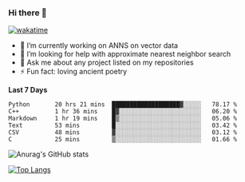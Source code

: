 ### Hi there 👋

[![wakatime](https://wakatime.com/badge/user/8906da98-c623-4aff-ac00-99cb42e09b38.svg)](https://wakatime.com/@8906da98-c623-4aff-ac00-99cb42e09b38)

- 🔭 I’m currently working on ANNS on vector data
- 🤔 I’m looking for help with approximate nearest neighbor search
- 💬 Ask me about any project listed on my repositories
- ⚡ Fun fact: loving ancient poetry


**Last 7 Days**
<!--START_SECTION:waka-->

```text
Python       20 hrs 21 mins  ███████████████████▓░░░░░   78.17 %
C++          1 hr 36 mins    █▓░░░░░░░░░░░░░░░░░░░░░░░   06.20 %
Markdown     1 hr 19 mins    █▒░░░░░░░░░░░░░░░░░░░░░░░   05.06 %
Text         53 mins         █░░░░░░░░░░░░░░░░░░░░░░░░   03.42 %
CSV          48 mins         ▓░░░░░░░░░░░░░░░░░░░░░░░░   03.12 %
C            25 mins         ▒░░░░░░░░░░░░░░░░░░░░░░░░   01.66 %
```

<!--END_SECTION:waka-->

![Anurag's GitHub stats](https://github-readme-stats.vercel.app/api?username=matchyc&count_private=true&show_icons=true&theme=vue)

[![Top Langs](https://github-readme-stats.vercel.app/api/top-langs/?username=matchyc&langs_count=4&&hide=perl,raku,html,javascript,shell,roff,prolog)](https://github.com/anuraghazra/github-readme-stats)
